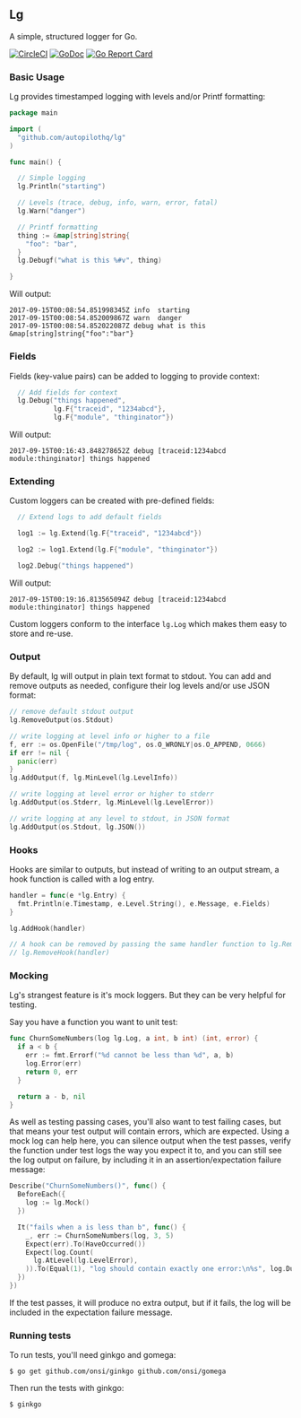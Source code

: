 ## Lg

A simple, structured logger for Go.

[![CircleCI](https://circleci.com/gh/autopilothq/lg/tree/master.svg?style=svg)](https://circleci.com/gh/autopilothq/lg/tree/master)
[![GoDoc](https://godoc.org/github.com/autopilothq/lg?status.svg)](https://godoc.org/github.com/autopilothq/lg)
[![Go Report Card](https://goreportcard.com/badge/github.com/autopilothq/lg)](https://goreportcard.com/report/github.com/autopilothq/lg)


### Basic Usage

Lg provides timestamped logging with levels and/or Printf formatting:

```go
package main

import (
  "github.com/autopilothq/lg"
)

func main() {

  // Simple logging
  lg.Println("starting")

  // Levels (trace, debug, info, warn, error, fatal)
  lg.Warn("danger")

  // Printf formatting
  thing := &map[string]string{
    "foo": "bar",
  }
  lg.Debugf("what is this %#v", thing)

}
```

Will output:

```
2017-09-15T00:08:54.851998345Z info  starting
2017-09-15T00:08:54.852009867Z warn  danger
2017-09-15T00:08:54.852022087Z debug what is this &map[string]string{"foo":"bar"}
```



### Fields

Fields (key-value pairs) can be added to logging to provide context:

```go
  // Add fields for context
  lg.Debug("things happened",
           lg.F{"traceid", "1234abcd"},
           lg.F{"module", "thinginator"})

```

Will output:

```
2017-09-15T00:16:43.848278652Z debug [traceid:1234abcd module:thinginator] things happened
```





### Extending

Custom loggers can be created with pre-defined fields:

```go
  // Extend logs to add default fields

  log1 := lg.Extend(lg.F{"traceid", "1234abcd"})

  log2 := log1.Extend(lg.F{"module", "thinginator"})

  log2.Debug("things happened")
```

Will output:

```
2017-09-15T00:19:16.813565094Z debug [traceid:1234abcd module:thinginator] things happened
```



Custom loggers conform to the interface `lg.Log` which makes them easy to store and re-use.





### Output



By default, lg will output in plain text format to stdout. You can add and remove outputs as needed, configure their log levels and/or use JSON format:



```go
// remove default stdout output
lg.RemoveOutput(os.Stdout)

// write logging at level info or higher to a file
f, err := os.OpenFile("/tmp/log", os.O_WRONLY|os.O_APPEND, 0666)
if err != nil {
  panic(err)
}
lg.AddOutput(f, lg.MinLevel(lg.LevelInfo))

// write logging at level error or higher to stderr
lg.AddOutput(os.Stderr, lg.MinLevel(lg.LevelError))

// write logging at any level to stdout, in JSON format
lg.AddOutput(os.Stdout, lg.JSON())
```





### Hooks

Hooks are similar to outputs, but instead of writing to an output stream, a hook function is called with a log entry.



```go
handler = func(e *lg.Entry) {
  fmt.Println(e.Timestamp, e.Level.String(), e.Message, e.Fields)
}

lg.AddHook(handler)

// A hook can be removed by passing the same handler function to lg.RemoveHook:
// lg.RemoveHook(handler)
```





### Mocking

Lg's strangest feature is it's mock loggers. But they can be very helpful for testing.

Say you have a function you want to unit test:

```go
func ChurnSomeNumbers(log lg.Log, a int, b int) (int, error) {
  if a < b {
    err := fmt.Errorf("%d cannot be less than %d", a, b)
    log.Error(err)
    return 0, err
  }

  return a - b, nil
}
```



As well as testing passing cases, you'll also want to test failing cases, but that means your test output will contain errors, which are expected. Using a mock log can help here, you can silence output when the test passes, verify the function under test logs the way you expect it to, and you can still see the log output on failure, by including it in an assertion/expectation failure message:

```go
Describe("ChurnSomeNumbers()", func() {
  BeforeEach({
    log := lg.Mock()
  })

  It("fails when a is less than b", func() {
    _, err := ChurnSomeNumbers(log, 3, 5)
    Expect(err).To(HaveOccurred())
    Expect(log.Count(
      lg.AtLevel(lg.LevelError),
    )).To(Equal(1), "log should contain exactly one error:\n%s", log.Dump())
  })
})
```

If the test passes, it will produce no extra output, but if it fails, the log will be included in the expectation failure message.



### Running tests

To run tests, you'll need ginkgo and gomega:

```
$ go get github.com/onsi/ginkgo github.com/onsi/gomega
```

Then run the tests with ginkgo:

```
$ ginkgo
```

